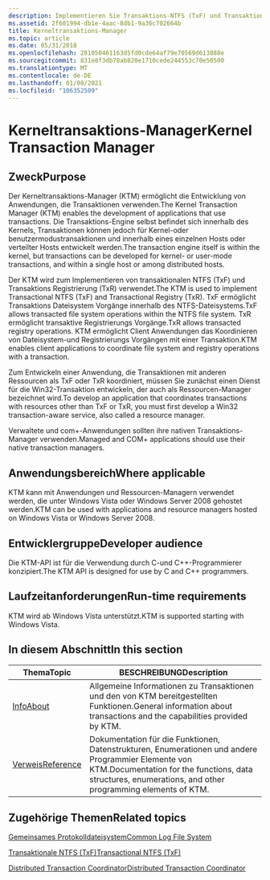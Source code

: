 ```yaml
---
description: Implementieren Sie Transaktions-NTFS (TxF) und Transaktions Registrierung (TxR). TxF ermöglicht Transaktions Dateisystem Vorgänge innerhalb von NTFS. TxR ermöglicht transaktive Registrierungs Vorgänge. Koordinieren Sie Dateisystem-und Registrierungs Vorgänge mit einer Transaktion.
ms.assetid: 2f601994-db1e-4aac-8db1-9a36c702664b
title: Kerneltransaktions-Manager
ms.topic: article
ms.date: 05/31/2018
ms.openlocfilehash: 281050461163d5fd0cde64af79e70569d613888e
ms.sourcegitcommit: 831e8f3db78ab820e1710cede244553c70e50500
ms.translationtype: MT
ms.contentlocale: de-DE
ms.lasthandoff: 01/08/2021
ms.locfileid: "106352509"
---
```

# <a name="kernel-transaction-manager"></a><span data-ttu-id="f5d76-106">Kerneltransaktions-Manager</span><span class="sxs-lookup"><span data-stu-id="f5d76-106">Kernel Transaction Manager</span></span>

## <a name="purpose"></a><span data-ttu-id="f5d76-107">Zweck</span><span class="sxs-lookup"><span data-stu-id="f5d76-107">Purpose</span></span>

<span data-ttu-id="f5d76-108">Der Kerneltransaktions-Manager (KTM) ermöglicht die Entwicklung von Anwendungen, die Transaktionen verwenden.</span><span class="sxs-lookup"><span data-stu-id="f5d76-108">The Kernel Transaction Manager (KTM) enables the development of applications that use transactions.</span></span> <span data-ttu-id="f5d76-109">Die Transaktions-Engine selbst befindet sich innerhalb des Kernels, Transaktionen können jedoch für Kernel-oder benutzermodustransaktionen und innerhalb eines einzelnen Hosts oder verteilter Hosts entwickelt werden.</span><span class="sxs-lookup"><span data-stu-id="f5d76-109">The transaction engine itself is within the kernel, but transactions can be developed for kernel- or user-mode transactions, and within a single host or among distributed hosts.</span></span>

<span data-ttu-id="f5d76-110">Der KTM wird zum Implementieren von transaktionalen NTFS (TxF) und Transaktions Registrierung (TxR) verwendet.</span><span class="sxs-lookup"><span data-stu-id="f5d76-110">The KTM is used to implement Transactional NTFS (TxF) and Transactional Registry (TxR).</span></span> <span data-ttu-id="f5d76-111">TxF ermöglicht Transaktions Dateisystem Vorgänge innerhalb des NTFS-Dateisystems.</span><span class="sxs-lookup"><span data-stu-id="f5d76-111">TxF allows transacted file system operations within the NTFS file system.</span></span> <span data-ttu-id="f5d76-112">TxR ermöglicht transaktive Registrierungs Vorgänge.</span><span class="sxs-lookup"><span data-stu-id="f5d76-112">TxR allows transacted registry operations.</span></span> <span data-ttu-id="f5d76-113">KTM ermöglicht Client Anwendungen das Koordinieren von Dateisystem-und Registrierungs Vorgängen mit einer Transaktion.</span><span class="sxs-lookup"><span data-stu-id="f5d76-113">KTM enables client applications to coordinate file system and registry operations with a transaction.</span></span>

<span data-ttu-id="f5d76-114">Zum Entwickeln einer Anwendung, die Transaktionen mit anderen Ressourcen als TxF oder TxR koordiniert, müssen Sie zunächst einen Dienst für die Win32-Transaktion entwickeln, der auch als Ressourcen-Manager bezeichnet wird.</span><span class="sxs-lookup"><span data-stu-id="f5d76-114">To develop an application that coordinates transactions with resources other than TxF or TxR, you must first develop a Win32 transaction-aware service, also called a resource manager.</span></span>

<span data-ttu-id="f5d76-115">Verwaltete und com+-Anwendungen sollten ihre nativen Transaktions-Manager verwenden.</span><span class="sxs-lookup"><span data-stu-id="f5d76-115">Managed and COM+ applications should use their native transaction managers.</span></span>

## <a name="where-applicable"></a><span data-ttu-id="f5d76-116">Anwendungsbereich</span><span class="sxs-lookup"><span data-stu-id="f5d76-116">Where applicable</span></span>

<span data-ttu-id="f5d76-117">KTM kann mit Anwendungen und Ressourcen-Managern verwendet werden, die unter Windows Vista oder Windows Server 2008 gehostet werden.</span><span class="sxs-lookup"><span data-stu-id="f5d76-117">KTM can be used with applications and resource managers hosted on Windows Vista or Windows Server 2008.</span></span>

## <a name="developer-audience"></a><span data-ttu-id="f5d76-118">Entwicklergruppe</span><span class="sxs-lookup"><span data-stu-id="f5d76-118">Developer audience</span></span>

<span data-ttu-id="f5d76-119">Die KTM-API ist für die Verwendung durch C-und C++-Programmierer konzipiert.</span><span class="sxs-lookup"><span data-stu-id="f5d76-119">The KTM API is designed for use by C and C++ programmers.</span></span>

## <a name="run-time-requirements"></a><span data-ttu-id="f5d76-120">Laufzeitanforderungen</span><span class="sxs-lookup"><span data-stu-id="f5d76-120">Run-time requirements</span></span>

<span data-ttu-id="f5d76-121">KTM wird ab Windows Vista unterstützt.</span><span class="sxs-lookup"><span data-stu-id="f5d76-121">KTM is supported starting with Windows Vista.</span></span>

## <a name="in-this-section"></a><span data-ttu-id="f5d76-122">In diesem Abschnitt</span><span class="sxs-lookup"><span data-stu-id="f5d76-122">In this section</span></span>



| <span data-ttu-id="f5d76-123">Thema</span><span class="sxs-lookup"><span data-stu-id="f5d76-123">Topic</span></span>                                     | <span data-ttu-id="f5d76-124">BESCHREIBUNG</span><span class="sxs-lookup"><span data-stu-id="f5d76-124">Description</span></span>                                                                                                       |
|-------------------------------------------|-------------------------------------------------------------------------------------------------------------------|
| [<span data-ttu-id="f5d76-125">Info</span><span class="sxs-lookup"><span data-stu-id="f5d76-125">About</span></span>](about-ktm.md)<br/>         | <span data-ttu-id="f5d76-126">Allgemeine Informationen zu Transaktionen und den von KTM bereitgestellten Funktionen.</span><span class="sxs-lookup"><span data-stu-id="f5d76-126">General information about transactions and the capabilities provided by KTM.</span></span><br/>                           |
| [<span data-ttu-id="f5d76-127">Verweis</span><span class="sxs-lookup"><span data-stu-id="f5d76-127">Reference</span></span>](ktm-reference.md)<br/> | <span data-ttu-id="f5d76-128">Dokumentation für die Funktionen, Datenstrukturen, Enumerationen und andere Programmier Elemente von KTM.</span><span class="sxs-lookup"><span data-stu-id="f5d76-128">Documentation for the functions, data structures, enumerations, and other programming elements of KTM.</span></span><br/> |



 

## <a name="related-topics"></a><span data-ttu-id="f5d76-129">Zugehörige Themen</span><span class="sxs-lookup"><span data-stu-id="f5d76-129">Related topics</span></span>

<dl> <dt>

[<span data-ttu-id="f5d76-130">Gemeinsames Protokolldateisystem</span><span class="sxs-lookup"><span data-stu-id="f5d76-130">Common Log File System</span></span>](/previous-versions/windows/desktop/clfs/common-log-file-system-portal)
</dt> <dt>

[<span data-ttu-id="f5d76-131">Transaktionale NTFS (TxF)</span><span class="sxs-lookup"><span data-stu-id="f5d76-131">Transactional NTFS (TxF)</span></span>](/windows/desktop/FileIO/transactional-ntfs-portal)
</dt> <dt>

<span data-ttu-id="f5d76-132">[Distributed Transaction Coordinator](/previous-versions/windows/desktop/ms684146(v=vs.85))</span><span class="sxs-lookup"><span data-stu-id="f5d76-132">[Distributed Transaction Coordinator](/previous-versions/windows/desktop/ms684146(v=vs.85))</span></span>
</dt> </dl>

 

